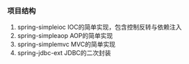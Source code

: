 
### 项目结构
1. spring-simpleioc IOC的简单实现，包含控制反转与依赖注入
2. spring-simpleaop AOP的简单实现
3. spring-simplemvc MVC的简单实现
4. spring-jdbc-ext  JDBC的二次封装